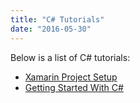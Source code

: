 ```yaml
---
title: "C# Tutorials"
date: "2016-05-30"
---
```


Below is a list of C# tutorials:

- [Xamarin Project Setup](/apidocs/tutorials/c-sharp-tutorials/xamarin-project-setup/)
- [Getting Started With C#](/apidocs/tutorials/c-sharp-tutorials/getting-started-with-c-sharp/)

